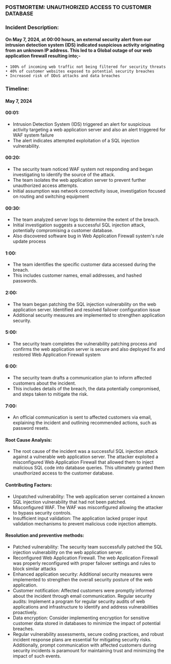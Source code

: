### POSTMORTEM: UNAUTHORIZED ACCESS TO CUSTOMER DATABASE
### Incident Description:
#### On May 7, 2024, at 00:00 hours, an external security alert from our intrusion detection system (IDS) indicated suspicious activity originating from an unknown IP address. This led to a Global outage of our web application firewall resulting into;-
    • 100% of incoming web traffic not being filtered for security threats
    • 40% of customer websites exposed to potential security breaches
    • Increased risk of DDoS attacks and data breaches

### Timeline:
#### May 7, 2024
#### 00:01:
+ Intrusion Detection System (IDS) triggered an alert for suspicious activity targeting a web application server and also an alert triggered for WAF system failure
+ The alert indicates attempted exploitation of a SQL injection vulnerability.
#### 00:20:
+ The security team noticed WAF system not responding and began investigating to identify the source of the attack.
+ The team isolates the web application server to prevent further unauthorized access attempts.
+ Initial assumption was network connectivity issue, investigation focused on routing and switching equipment
#### 00:30:
+ The team analyzed server logs to determine the extent of the breach.
+ Initial investigation suggests a successful SQL injection attack, potentially compromising a customer database.
+ Also discovered software bug in Web Application Firewall system's rule update process
#### 1:00:
+ The team identifies the specific customer data accessed during the breach.
+ This includes customer names, email addresses, and hashed passwords.
#### 2:00:
+ The team began patching the SQL injection vulnerability on the web application server. Identified and resolved failover configuration issue
+ Additional security measures are implemented to strengthen application security.
#### 5:00:
+ The security team completes the vulnerability patching process and confirms the web application server is secure and also deployed fix and restored Web Application Firewall system
#### 6:00:
+ The security team drafts a communication plan to inform affected customers about the incident.
+ This includes details of the breach, the data potentially compromised, and steps taken to mitigate the risk.
#### 7:00:
+ An official communication is sent to affected customers via email, explaining the incident and outlining recommended actions, such as password resets.
#### Root Cause Analysis:
+ The root cause of the incident was a successful SQL injection attack against a vulnerable web application server. The attacker exploited a misconfigured Web Application Firewall that allowed them to inject malicious SQL code into database queries. This ultimately granted them unauthorized access to the customer database.
#### Contributing Factors:
+ Unpatched vulnerability: The web application server contained a known SQL injection vulnerability that had not been patched.
+ Misconfigured WAF. The WAF was misconfigured allowing the attacker to bypass security controls. 
+ Insufficient input validation: The application lacked proper input validation mechanisms to prevent malicious code injection attempts.
#### Resolution and preventive methods:
+ Patched vulnerability: The security team successfully patched the SQL injection vulnerability on the web application server.
+ Reconfigured Web Application Firewall. The web Application Firewall was properly reconfigured with proper failover settings and rules to block similar attacks
+ Enhanced application security: Additional security measures were implemented to strengthen the overall security posture of the web application.
+ Customer notification: Affected customers were promptly informed about the incident through email communication.
Regular security audits: Implement a program for regular security audits of web applications and infrastructure to identify and address vulnerabilities proactively.
+ Data encryption: Consider implementing encryption for sensitive customer data stored in databases to minimize the impact of potential breaches.
+ Regular vulnerability assessments, secure coding practices, and robust incident response plans are essential for mitigating security risks. Additionally, prompt communication with affected customers during security incidents is paramount for maintaining trust and minimizing the impact of such events.
